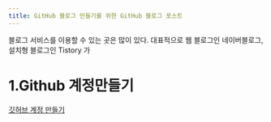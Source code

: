 ```yaml
---
title: GitHub 블로그 만들기를 위한 GitHub 블로그 포스트
---
```


블로그 서비스를 이용할 수 있는 곳은 많이 있다.
대표적으로 웹 블로그인 네이버블로그,
설치형 블로그인 Tistory 가 
# 1.Github 계정만들기

[깃허브 계정 만들기](https://github.com)